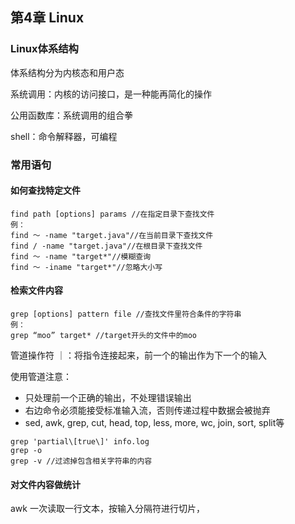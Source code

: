 ## 第4章 Linux

### Linux体系结构

体系结构分为内核态和用户态

系统调用：内核的访问接口，是一种能再简化的操作

公用函数库：系统调用的组合拳

shell：命令解释器，可编程

### 常用语句

#### 如何查找特定文件

```shell
find path [options] params //在指定目录下查找文件
例：
find ～ -name "target.java"//在当前目录下查找文件
find / -name "target.java"//在根目录下查找文件
find ～ -name "target*"//模糊查询
find ～ -iname "target*"//忽略大小写
```

#### 检索文件内容

```shell
grep [options] pattern file //查找文件里符合条件的字符串
例：
grep “moo” target* //target开头的文件中的moo
```

管道操作符 ｜：将指令连接起来，前一个的输出作为下一个的输入

使用管道注意：

* 只处理前一个正确的输出，不处理错误输出
* 右边命令必须能接受标准输入流，否则传递过程中数据会被抛弃
* sed, awk, grep, cut, head, top, less, more, wc, join, sort, split等

```
grep 'partial\[true\]' info.log
grep -o 
grep -v //过滤掉包含相关字符串的内容
```

#### 对文件内容做统计

awk 一次读取一行文本，按输入分隔符进行切片，
